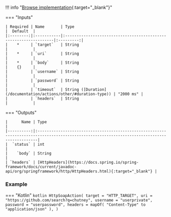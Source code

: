 <!--
  ~ SPDX-FileCopyrightText: 2017-2024 Enedis
  ~
  ~ SPDX-License-Identifier: Apache-2.0
  ~
-->

!!! info "[Browse implementation](https://github.com/chutney-testing/chutney/blob/main/chutney/action-impl/src/main/java/com/chutneytesting/action/http/HttpSoapAction.java){:target="_blank"}"

=== "Inputs"

    | Required | Name       | Type                                                             |  Default  |
    |:--------:|:-----------|:-----------------------------------------------------------------|:---------:|
    |    *     | `target`   | String                                                           |           |
    |    *     | `uri`      | String                                                           |           |
    |    *     | `body`     | String                                                           |    {}     |
    |          | `username` | String                                                           |           |
    |          | `password` | String                                                           |           |
    |          | `timeout`  | String ([Duration](/documentation/actions/other/#duration-type)) | "2000 ms" |
    |          | `headers`  | String                                                           |           |

=== "Outputs"

    |      Name | Type                                                                                                                                        |
    |----------:|:--------------------------------------------------------------------------------------------------------------------------------------------|
    |  `status` | int                                                                                                                                         |
    |    `body` | String                                                                                                                                      |
    | `headers` | [HttpHeaders](https://docs.spring.io/spring-framework/docs/current/javadoc-api/org/springframework/http/HttpHeaders.html){:target="_blank"} |

### Example

=== "Kotlin"
    ``` kotlin
    HttpSoapAction(
        target = "HTTP_TARGET",
        uri = "https://github.com/search?q=chutney",
        username = "userprivate",
        password = "userpassword",
        headers = mapOf(
          "Content-Type" to "application/json"
        ),
    )
    ```
